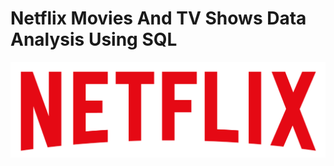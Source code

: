 # Netflix Movies And TV Shows Data Analysis Using SQL
![Netflix Logo](https://github.com/belix2228/Netflix_SQL_Project/blob/main/logo.png)
